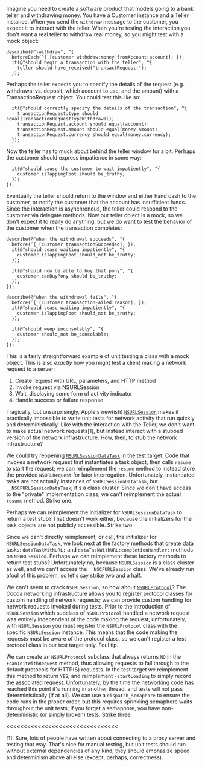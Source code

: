 Imagine you need to create a software product that models going to a bank teller and withdrawing money.  You have a Customer instance and a Teller instance.  When you send the `withdraw` message to the customer, you expect it to interact with the teller.  When you're testing the interaction you don't want a real teller to withdraw real money, so you might test with a mock object:

```objc
describe(@"-withdraw", ^{
  beforeEach(^{ [customer withdraw:money fromAccount:account]; });
  it(@"should begin a transaction with the teller", ^{
    teller should have_received("transactRequest:");
  });
```

Perhaps the teller expects you to specify the details of the request (e.g. withdrawal vs. deposit, which account to use, and the amount) with a TransactionRequest object.  You could test this like so:

```objc
  it(@"should correctly specify the details of the transaction", ^{
    transactionRequest.type should equal(TransactionRequestTypeWithdrawal);
    transactionRequest.account should equal(account);
    transactionRequest.amount should equal(money.amount);
    transactionRequest.currency should equal(money.currency);
  });
```

Now the teller has to muck about behind the teller window for a bit.  Perhaps the customer should express impatience in some way:

```objc
  it(@"should cause the customer to wait impatiently", ^{
    customer.isTappingFoot should be_truthy;
  });
});
```

Eventually the teller should return to the window and either hand cash to the customer, or notify the customer that the account has insufficient funds.  Since the interaction is asynchronous, the teller could respond to the customer via delegate methods.  Now our teller object is a mock, so we don't expect it to really do anything, but we do want to test the behavior of the customer when the transaction completes:

```objc
describe(@"when the withdrawal succeeds", ^{
  before(^{ [customer transactionSucceeded]; });
  it(@"should cease waiting impatiently", ^{
    customer.isTappingFoot should_not be_truthy;
  });

  it(@"should now be able to buy that pony", ^{
    customer.canBuyPony should be_truthy;
  });
});

describe(@"when the withdrawal fails", ^{
  before(^{ [customer transactionFailed:reason]; });
  it(@"should cease waiting impatiently", ^{
    customer.isTappingFoot should_not be_truthy;
  });

  it(@"should weep inconsolably", ^{
    customer should_not be_consolable;
  });
});
```

This is a fairly straightforward example of unit testing a class with a mock object.  This is also *exactly* how you might test a client making a network request to a server:

1. Create request with URL, parameters, and HTTP method
2. Invoke request via NSURLSession
3. Wait, displaying some form of activity indicator
4. Handle success or failure response

Tragically, but unsurprisingly, Apple's new(ish) [`NSURLSession`](https://developer.apple.com/library/ios/documentation/Foundation/Reference/NSURLSession_class/Introduction/Introduction.html) makes it practically impossible to write unit tests for network activity that run quickly and deterministically.  Like with the interaction with the Teller, we don't want to make actual network requests[1], but instead interact with a stubbed version of the network infrastructure.  How, then, to stub the network infrastructure?

We could try reopening [`NSURLSessionDataTask`](https://developer.apple.com/library/ios/documentation/Foundation/Reference/NSURLSessionDataTask_class/Reference/Reference.html) in the test target.  Code that invokes a network request first instantiates a task object, then calls `resume` to start the request; we can reimplement the `resume` method to instead store the provided `NSURLRequest` for later interrogation.  Unfortunately, instantiated tasks are not actually instances of `NSURLSessionDataTask`, but `__NSCFURLSessionDataTask`; it's a class cluster.  Since we don't have access to the "private" implementation class, we can't reimplement the actual `resume` method.  Strike one.

Perhaps we can reimplement the initializer for `NSURLSessionDataTask` to return a test stub?  That doesn't work either, because the initializers for the task objects are not publicly accessible.  Strike two.

Since we can't directly reimplement, or call, the initializer for `NSURLSessionDataTask`, we look next at the factory methods that create data tasks: `dataTaskWithURL:` and `dataTaskWithURL:completionHandler:` methods on `NSURLSession`.  Perhaps we can reimplement these factory methods to return test stubs?  Unfortunately no, because `NSURLSession` is a class cluster as well, and we can't access the `__NSCFURLSession` class.  We've already run afoul of this problem, so let's say strike two and a half.

We can't seem to crack `NSURLSession`, so how about [`NSURLProtocol`](https://developer.apple.com/library/mac/documentation/cocoa/reference/foundation/classes/NSURLProtocol_Class/Reference/Reference.html)?  The Cocoa networking infrastructure allows you to register protocol classes for custom handling of network requests; we can provide custom handling for network requests invoked during tests.  Prior to the introduction of `NSURLSession` which subclass of `NSURLProtocol` handled a network request was entirely independent of the code making the request; unfortunately, with `NSURLSession` you must register the `NSURLProtocol` class with the specific `NSURLSession` instance.  This means that the code making the requests must be aware of the protocol class, so we can't register a test protocol class in our test target only.  Foul tip.

We can create an `NSURLProtocol` subclass that always returns `NO` in the `+canInitWithRequest` method, thus allowing requests to fall through to the default protocols for HTTP(S) requests.  In the test target we reimplement this method to return `YES`, and reimplement `-startLoading` to simply record the associated request.  Unfortunately, by the time the networking code has reached this point it's running in another thread, and tests will not pass deterministically (if at all).  We can use a `dispatch_semaphore` to ensure the code runs in the proper order, but this requires sprinkling semaphore waits throughout the unit tests; if you forget a semaphore, you have non-deterministic (or simply broken) tests.  Strike three.

<<<<<<<<<<<<<<<<<<<<<<<<<<<<<<<<


[1]: Sure, lots of people have written about connecting to a proxy server and testing that way.  That's nice for manual testing, but unit tests should run without external dependencies of any kind; they should emphasize speed and determinism above all else (except, perhaps, correctness).

